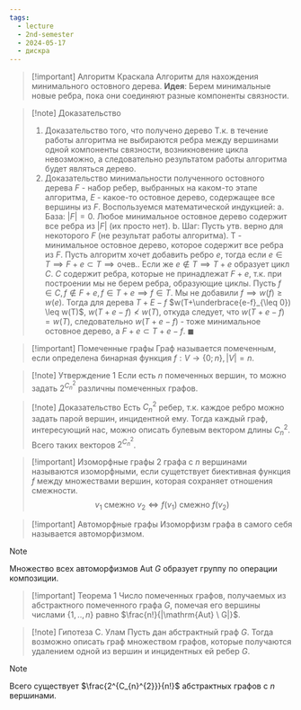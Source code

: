 ```yaml
---
tags:
  - lecture
  - 2nd-semester
  - 2024-05-17
  - дискра
---
```


> [!important] Алгоритм Краскала
> Алгоритм для нахождения минимального остовного дерева.
> **Идея**: Берем минимальные новые ребра, пока они соединяют разные компоненты связности.
> 

> [!note] Доказательство
> 1. Доказательство того, что получено дерево
> Т.к. в течение работы алгоритма не выбираются ребра между вершинами одной компоненты связности, возникновение цикла невозможно, а следовательно результатом работы алгоритма будет являться дерево.
> 2. Доказательство минимальности полученного остовного дерева
> $F$ - набор ребер, выбранных на каком-то этапе алгоритма, $E$ - какое-то остовное дерево, содержащее все вершины из $F$.
> Воспользуемся математической индукцией:
> a. База: $|F| = 0$. Любое минимальное остовное дерево содержит все ребра из $|F|$ (их просто нет).
> b. Шаг: Пусть утв. верно для некоторого $F$ (не результат работы алгоритма). T - минимальное остовное дерево, которое содержит все ребра из $F$. Пусть алгоритм хочет добавить ребро $e$, тогда если $e\in T \implies F+e\subset T \implies \text{очев.}$. Если же $e\not\in T \implies T+e$ образует цикл $C$. $C$ содержит ребра, которые не принадлежат $F+e$, т.к. при построении мы не берем ребра, образующие циклы. Пусть $f\in C,f\not\in F+e, f\in T+e \implies f\in T$. Мы не добавили $f \implies w(f) \geq w(e)$. Тогда для дерева $T+E-f$ $w(T+\underbrace{e-f}_{\leq 0}) \leq w(T)$, $w(T+e-f) \not < w(T)$, откуда следует, что $w(T+e-f) = w(T)$, следовательно $w(T+e-f)$ - тоже минимальное остовное дерево, а $F+e\subset T+e-f$. $\blacksquare$

> [!important] Помеченные графы
> Граф называется помеченным, если определена бинарная функция $f:V \to \{ 0;n \}, |V|=n$.

> [!note] Утверждение 1
> Если есть $n$ помеченных вершин, то можно задать $2^{C^{2}_{n}}$ различны помеченных графов.

> [!note] Доказательство
> Есть $C_{n}^{2}$ ребер, т.к. каждое ребро можно задать парой вершин, инцидентной ему. Тогда каждый граф, интересующий нас, можно описать булевым вектором длины $C_{n}^{2}$. Всего таких векторов $2^{C_{n}^{2}}$.

> [!important] Изоморфные графы
> 2 графа с $n$ вершинами называются изоморфными, если сущетствует биективная функция $f$ между множествами вершин, которая сохраняет отношения смежности.
> $$v_{1} \ \text{смежно} \ v_{2} \iff f(v_{1}) \ \text{смежно} \ f(v_{2})$$

> [!important] Автоморфные графы
> Изоморфизм графа в самого себя называется автоморфизмом.

> [!note]
> Множество всех автоморфизмов $\mathrm{Aut} \ G$ образует группу по операции композиции.

> [!important] Теорема 1
> Число помеченных графов, получаемых из абстрактного помеченного графа $G$, помечая его вершины числами $\{ 1,..,n \}$ равно $\frac{n!}{|\mathrm{Aut} \ G|}$.

> [!note] Гипотеза С. Улам
> Пусть дан абстрактный граф $G$. Тогда возможно описать граф множеством графов, которые получаются удалением одной из вершин и инцидентных ей ребер $G$.

> [!note]
> Всего существует $\frac{2^{C_{n}^{2}}}{n!}$ абстрактных графов с $n$ вершинами.